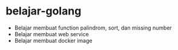 # belajar-golang

* Belajar membuat function palindrom, sort, dan missing number
* Belajar membuat web service 
* Belajar membuat docker image
